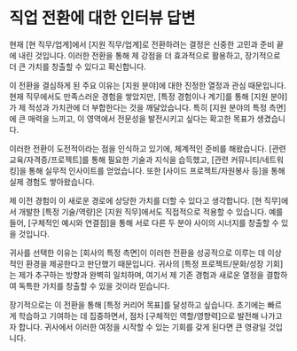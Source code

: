 # 직업 전환에 대한 인터뷰 답변

현재 [현 직무/업계]에서 [지원 직무/업계]로 전환하려는 결정은 신중한 고민과 준비 끝에 내린 것입니다. 이러한 전환을 통해 제 강점을 더 효과적으로 활용하고, 장기적으로 더 큰 가치를 창출할 수 있다고 확신합니다.

이 전환을 결심하게 된 주요 이유는 [지원 분야]에 대한 진정한 열정과 관심 때문입니다. 현재 직무에서도 만족스러운 경험을 쌓았지만, [특정 경험이나 계기]를 통해 [지원 분야]가 제 적성과 가치관에 더 부합한다는 것을 깨달았습니다. 특히 [지원 분야의 특정 측면]에 큰 매력을 느끼고, 이 영역에서 전문성을 발전시키고 싶다는 확고한 목표가 생겼습니다.

이러한 전환이 도전적이라는 점을 인식하고 있기에, 체계적인 준비를 해왔습니다. [관련 교육/자격증/프로젝트]를 통해 필요한 기술과 지식을 습득했고, [관련 커뮤니티/네트워킹]을 통해 실무적 인사이트를 얻었습니다. 또한 [사이드 프로젝트/자원봉사 등]을 통해 실제 경험도 쌓아왔습니다.

제 이전 경험이 이 새로운 경로에 상당한 가치를 더할 수 있다고 생각합니다. [현 직무]에서 개발한 [특정 기술/역량]은 [지원 직무]에서도 직접적으로 적용할 수 있습니다. 예를 들어, [구체적인 예시와 연결점]을 통해 서로 다른 두 분야 사이의 시너지를 창출할 수 있을 것입니다.

귀사를 선택한 이유는 [회사의 특정 측면]이 이러한 전환을 성공적으로 이루는 데 이상적인 환경을 제공한다고 판단했기 때문입니다. 귀사의 [특정 프로젝트/문화/성장 기회]는 제가 추구하는 방향과 완벽히 일치하며, 여기서 제 기존 경험과 새로운 열정을 결합하여 독특한 가치를 창출할 수 있을 것이라 믿습니다.

장기적으로는 이 전환을 통해 [특정 커리어 목표]를 달성하고 싶습니다. 초기에는 빠르게 학습하고 기여하는 데 집중하면서, 점차 [구체적인 역할/영향력]으로 발전해 나가고자 합니다. 귀사에서 이러한 여정을 시작할 수 있는 기회를 갖게 된다면 큰 영광일 것입니다.
